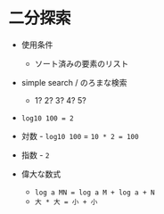# 二分探索

- 使用条件

  - ソート済みの要素のリスト

- simple search / のろまな検索

  - 1? 2? 3? 4? 5?

- `log10 100 = 2`
- 対数 - `log10 100` = `10 * 2 = 100`
- 指数 - `2`

- 偉大な数式
  - `log a MN = log a M + log a + N`
  - `大 * 大 = 小 + 小`
